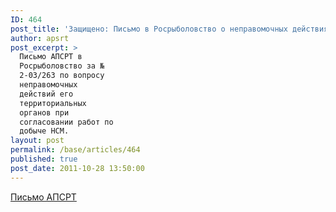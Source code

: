 ```yaml
---
ID: 464
post_title: 'Защищено: Письмо в Росрыболовство о неправомочных действиях терорганов'
author: apsrt
post_excerpt: >
  Письмо АПСРТ в
  Росрыболовство за №
  2-03/263 по вопросу
  неправомочных
  действий его
  территориальных
  органов при
  согласовании работ по
  добыче НСМ.
layout: post
permalink: /base/articles/464
published: true
post_date: 2011-10-28 13:50:00
---
```

<a href="http://www.apsrt.ru/docs/2-03-263.doc">Письмо АПСРТ</a>